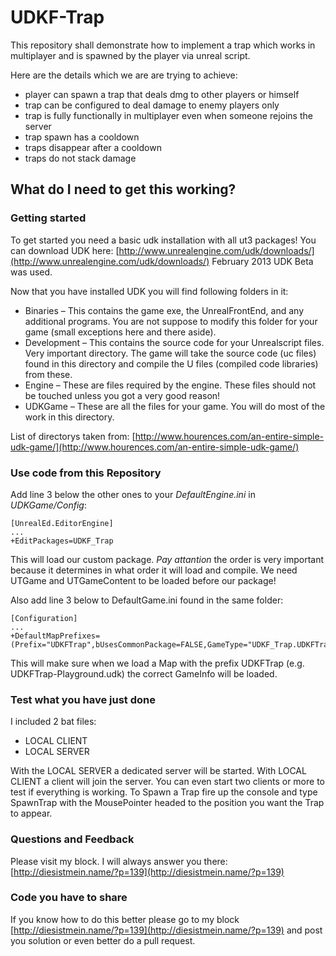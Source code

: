 # UDKF-Trap

This repository shall demonstrate how to implement a trap which works in multiplayer and is spawned by the player via unreal script.

Here are the details which we are are trying to achieve:

* player can spawn a trap that deals dmg to other players or himself
* trap can be configured to deal damage to enemy players only
* trap is fully functionally in multiplayer even when someone rejoins the server
* trap spawn has a cooldown
* traps disappear after a cooldown
* traps do not stack damage

## What do I need to get this working?

### Getting started

To get started you need a basic udk installation with all ut3 packages! You can download UDK here: [http://www.unrealengine.com/udk/downloads/](http://www.unrealengine.com/udk/downloads/)
February 2013 UDK Beta was used.

Now that you have installed UDK you will find following folders in it:

* Binaries – This contains the game exe, the UnrealFrontEnd, and any additional programs. You are not suppose to modify this folder for your game (small exceptions here and there aside).
* Development – This contains the source code for your Unrealscript files. Very important directory. The game will take the source code (uc files) found in this directory and compile the U files (compiled code libraries) from these.
* Engine – These are files required by the engine. These files should not be touched unless you got a very good reason!
* UDKGame – These are all the files for your game. You will do most of the work in this directory.

List of directorys taken from:  [http://www.hourences.com/an-entire-simple-udk-game/](http://www.hourences.com/an-entire-simple-udk-game/)

### Use code from this Repository

Add line 3 below the other ones to your *DefaultEngine.ini* in *UDKGame/Config*:

	[UnrealEd.EditorEngine]
	...
	+EditPackages=UDKF_Trap

This will load our custom package. *Pay attantion* the order is very important because it determines in what order it will load and compile. We need UTGame and UTGameContent to be loaded before our package!

Also add line 3 below to DefaultGame.ini found in the same folder:

	[Configuration]
	...
	+DefaultMapPrefixes=(Prefix="UDKFTrap",bUsesCommonPackage=FALSE,GameType="UDKF_Trap.UDKFTrap_GameInfo")

This will make sure when we load a Map with the prefix UDKFTrap (e.g. UDKFTrap-Playground.udk) the correct GameInfo will be loaded.

### Test what you have just done

I included 2 bat files:

* LOCAL CLIENT
* LOCAL SERVER

With the LOCAL SERVER a dedicated server will be started. With LOCAL CLIENT a client will join the server. You can even start two clients or more to test if everything is working.
To Spawn a Trap fire up the console and type SpawnTrap with the MousePointer headed to the position you want the Trap to appear.

### Questions and Feedback

Please visit my block. I will always answer you there: [http://diesistmein.name/?p=139](http://diesistmein.name/?p=139)

### Code you have to share

If you know how to do this better please go to my block [http://diesistmein.name/?p=139](http://diesistmein.name/?p=139) and post you solution or even better do a pull request.